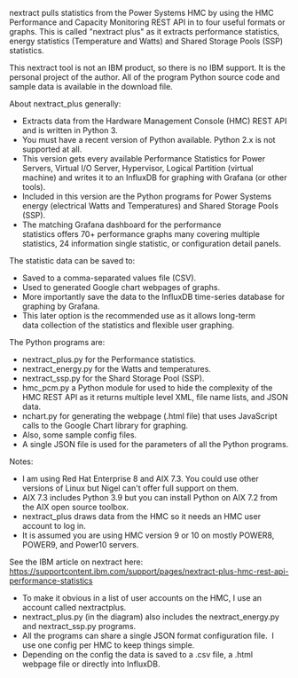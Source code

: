 nextract pulls statistics from the Power Systems HMC by using the HMC Performance and Capacity Monitoring REST API in to four useful formats or graphs. 
This is called "nextract plus" as it extracts performance statistics, energy statistics (Temperature and Watts) and Shared Storage Pools (SSP) statistics.

This nextract tool is not an IBM product, so there is no IBM support. 
It is the personal project of the author.
All of the program Python source code and sample data is available in the download file.

About nextract_plus generally:
 - Extracts data from the Hardware Management Console (HMC) REST API and is written in Python 3.
 - You must have a recent version of Python available. Python 2.x is not supported at all.
 -  This version gets every available Performance Statistics for Power Servers, Virtual I/O Server, Hypervisor, Logical Partition (virtual machine) and writes it to an InfluxDB for graphing with Grafana (or other tools).
 - Included in this version are the Python programs for Power Systems energy (electrical Watts and Temperatures) and Shared Storage Pools (SSP).
 - The matching Grafana dashboard for the performance statistics offers 70+ performance graphs many covering multiple statistics, 24 information single statistic, or configuration detail panels.

The statistic data can be saved to:
- Saved to a comma-separated values file (CSV).
- Used to generated Google chart webpages of graphs.
- More importantly save the data to the InfluxDB time-series database for graphing by Grafana.
- This later option is the recommended use as it allows long-term data collection of the statistics and flexible user graphing.

The Python programs are:
 - nextract_plus.py for the Performance statistics.
 - nextract_energy.py for the Watts and temperatures.
 - nextract_ssp.py for the Shard Storage Pool (SSP).
 - hmc_pcm.py a Python module for used to hide the complexity of the HMC REST API as it returns multiple level XML, file name lists, and JSON data.
 - nchart.py for generating the webpage (.html file) that uses JavaScript calls to the Google Chart library for graphing.
 - Also, some sample config files.
 - A single JSON file is used for the parameters of all the Python programs.

Notes:
 - I am using Red Hat Enterprise 8 and AIX 7.3. You could use other versions of Linux but Nigel can't offer full support on them.
 - AIX 7.3 includes Python 3.9 but you can install Python on AIX 7.2 from the AIX open source toolbox.
 - nextract_plus draws data from the HMC so it needs an HMC user account to log in.
 - It is assumed you are using HMC version 9 or 10 on mostly POWER8, POWER9, and Power10 servers.

See the IBM article on nextract here: https://supportcontent.ibm.com/support/pages/nextract-plus-hmc-rest-api-performance-statistics
 - To make it obvious in a list of user accounts on the HMC, I use an account called nextractplus.
 - nextract_plus.py (in the diagram) also includes the nextract_energy.py and nextract_ssp.py programs.
 - All the programs can share a single JSON format configuration file.  I use one config per HMC to keep things simple.
 - Depending on the config the data is saved to a .csv file, a .html webpage file or directly into InfluxDB.

